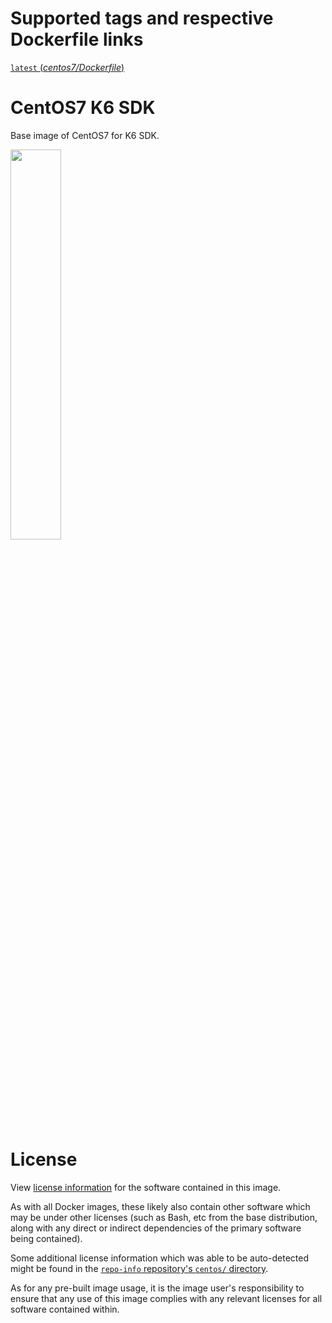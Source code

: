 # Supported tags and respective Dockerfile links

[`latest` (*centos7/Dockerfile*)](https://github.com/koichi-murakami/k6sdk/blob/master/centos7/Dockerfile)

# CentOS7 K6 SDK

Base image of CentOS7 for K6 SDK.

<img src="https://wiki.centos.org/ArtWork/Brand/Logo?action=AttachFile&do=get&target=centos-logo-light.svg" width=40%>

# License

View [license information](https://www.centos.org/legal/) for the software contained in this image.

As with all Docker images, these likely also contain other software which may be under other licenses (such as Bash, etc from the base distribution, along with any direct or indirect dependencies of the primary software being contained).

Some additional license information which was able to be auto-detected might be found in the [`repo-info` repository's `centos/` directory](https://github.com/docker-library/repo-info/tree/master/repos/centos).

As for any pre-built image usage, it is the image user's responsibility to ensure that any use of this image complies with any relevant licenses for all software contained within.